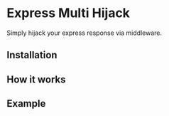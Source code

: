 # Express Multi Hijack

Simply hijack your express response via middleware.

## Installation

## How it works

## Example
